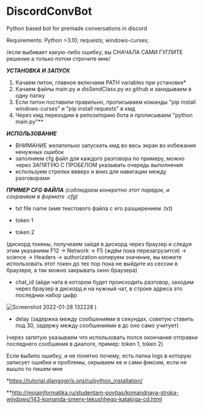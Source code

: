 # DiscordConvBot
Python based bot for premade conversations in discord

Requirements:
Python >3.10;
requests;
windows-curses;

/если выбивает какую-либо ошибку, вы СНАЧАЛА САМИ ГУГЛИТЕ решение а только потом строчите мне/

***УСТАНОВКА И ЗАПУСК***
1. Качаем питон, главное включаем PATH variables при установке*
2. Качаем файлы main.py и disSendClass.py из github и закидываем в одну папку
3. Если питон поставили правильно, прописываем команды "pip install windows-curses" и "pip install requests" в кмд
4. Через кмд переходим в репозиторию бота и прописываем "python main.py"**

***ИСПОЛЬЗОВАНИЕ***
- ВНИМАНИЕ желатильно запускать кмд во весь экран во избежания ненужных ошибок
- заполняем cfg файл для каждого разговора по примеру, можно через ЗАПЯТУЮ С ПРОБЕЛОМ указывать очередь выполнения
- используем стрелки ввверх и вниз для навигации между разговорами


***ПРИМЕР CFG ФАЙЛА*** *(соблюдаем конкретно этот порядок, и сохраняем в формате .cfg)*

- txt file name     (имя текстового файла с его разширением .txt)

- token 1

- token 2

(дискорд токены, получеаем зайдя в дискорд через браузер и следуя этим указаниям F12 -> Network -> F5 (ждём пока перезагрузится) -> science -> Headers -> authorization копируем значение, вы можете использовать этот токен до тех пор пока не выйдите из сессии в браузере, а так можно закрывать окно браузера)
                  
- chat_id           (айди чата в котором будет происходить разговор, заходим через браузер в дискорд и на нужный чат, в строке адреса это последнии набор цыфр 

![Screenshot 2022-01-28 132228](https://user-images.githubusercontent.com/85110229/151538664-45e13e0d-b53f-472e-bfb4-13e95fdc76f8.png) )

- delay             (задержка между сообшениями в секундах, советую ставить под 30, задержу между сообшениями в дс оно само учитует)

(через запятую указываем что использовать полсе окончания отправки последнего сообшения в диалоге, пример: token 1, token 2)



Если выбило ошибку, и не понятно почему, есть папка logs в которую записует ошибки и проблемы, окрываем ее и сами фиксим, если не вышло то пишем мне



*https://tutorial.djangogirls.org/ru/python_installation/

**http://mojainformatika.ru/studentam-povtias/komandnaya-stroka-windows/143-komanda-smeny-tekushhego-kataloga-cd.html
